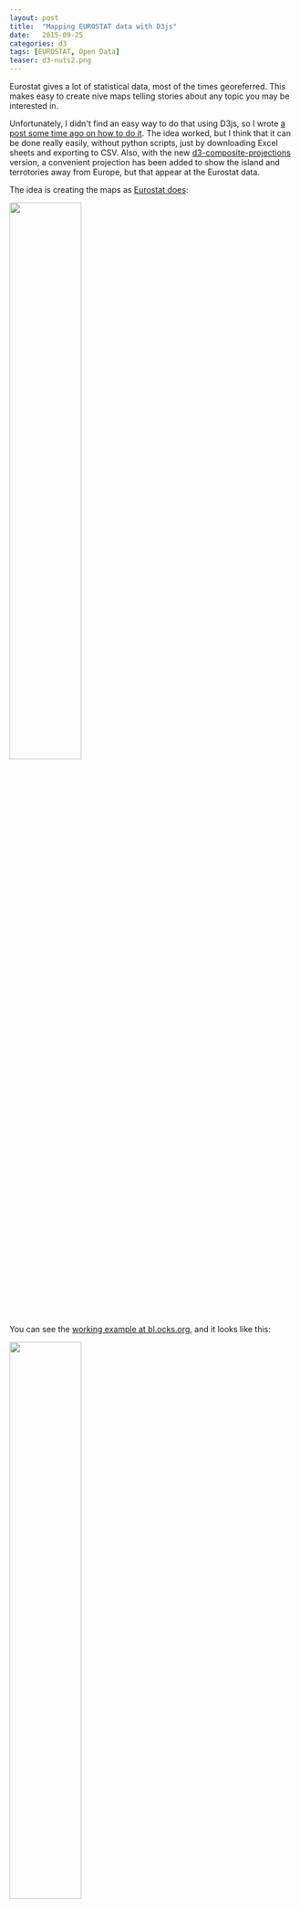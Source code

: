 ```yaml
---
layout: post
title:  "Mapping EUROSTAT data with D3js"
date:   2015-09-25
categories: d3
tags: [EUROSTAT, Open Data]
teaser: d3-nuts2.png
---
```


Eurostat gives a lot of statistical data, most of the times georeferred. This makes easy to create nive maps telling stories about any topic you may be interested in.

Unfortunately, I didn't find an easy way to do that using D3js, so I wrote [a post some time ago on how to do it][original post]. The idea worked, but I think that it can be done really easily, without python scripts, just by downloading Excel sheets and exporting to CSV. Also, with the new [d3-composite-projections][d3-composite-projections] version, a convenient projection has been added to show the island and terrotories away from Europe, but that appear at the Eurostat data.

The idea is creating the maps as [Eurostat does][example map]:

<a href="http://ec.europa.eu/eurostat/statistics-explained/images/a/ae/Urban_rural_typology_for_NUTS3_new.png"><img width="50%" src="{{ site.baseurl }}/images/d3/d3-nuts/example.png"/></a>

You can see the [working example at bl.ocks.org][gist example], and it looks like this:

<img width="50%" src="{{ site.baseurl }}/images/d3/d3-nuts/final-map.png"/>

Downloading some sample data
----------------------------

To create a map, you will need two data sources:

1. The regions where the data belongs. The regions are coded in a system called NUTS (Nomenclature of territorial units for statistics)
2. The data you want to represent at each region, such as *Greenhouse gas emisions*, *murders*, etc

### NUTS regions

Getting the regions and using them in TopoJSON format is not very straigth forward, so I did it for you.

The files are at [this gist][https://gist.github.com/rveciana/5919944], with the names nuts0.json, nuts1.json, etc. You can use *rawgit* to get the files without downloading them. To get the nuts3 topojson:

    https://cdn.rawgit.com/rveciana/5919944/raw/19dc3e37a6ca5ebb05d3a2d96a1f499d6cc3411c/nuts3.json

If you want to know how to generate these TopoJSONs, you can check [the next post][topojson tutorial]

### Getting the information data

To get the data, you have first to decide which data to use. In my case, I have chosen to map the amount of people at risk of poverty or social exclusion. To do it, [from the main page][eurostat], I have done:

Population and Social conditions -> Income and living conditions -> Main Tables -> People at risk of poverty or social exclusion by NUTS 2 regions.

From there, choose *Tables, maps and graphs interface*:

<img src="{{ site.baseurl }}/images/d3/d3-nuts/table.png"/>

Choose the *More data in the source dataset* button:

<img src="{{ site.baseurl }}/images/d3/d3-nuts/source-dataset.png"/>

Then, the GEO *+ button*:

<img src="{{ site.baseurl }}/images/d3/d3-nuts/geo.png"/>

Once there, ask to get not just the region names, but the labels too, so the topoJSON codes can be used. Don't forget to click the *update* button:

<img src="{{ site.baseurl }}/images/d3/d3-nuts/labels.png"/>

Now you can click the *download* button and ask to have the labels in a separate column from the name (or doing it yourself will be a mess, believe me):

<img src="{{ site.baseurl }}/images/d3/d3-nuts/download.png"/>

Oce the excel file is generated, export it to CSV. In our case, two tables are generated. I have chosen the first one *percentage of total population*, and remove the other parts.

Why not generating CSV files directly if there is an option? Because it will generate a row for each year and region, making things much more difficult.

Creating the map
----------------

To create the map, I've done it as usual, but loading a the csv with the variable data. This way, just by changing the csv, creating new maps is very easy. The working example is at [bl.ocks.org][gist example].

Some things deserve a little explanation.

### Creating the color scale:

{% highlight js %}
var scale =  d3.scale.quantize().domain([10,60]).range(colorbrewer.OrRd[9]);
{% endhighlight %}
I have used the *colorbrewer2* library, which gives many color scales already made. You just have to choose how many colors to use (9 in the example) and the scale name (OrRd). Choosing one is really simple. Just go to the [library page][colorbrewer] and play with the examples until you have the codes.

The domain indicates the maximum and minumum values for the scale. Since no country has values lower than 10 or higher than 60, I forced these limits.

### Choosing the color to paint the region:

{% highlight js %}
.style("fill",function(d){
      var value = data[d.id];
      if (isNaN(value)){
        value = data[d.id.substring(0,2)];
      }
      if (isNaN(value)){
        return "#fff";
      }

      return scale(value);
      })
{% endhighlight %}

I took this data because it's not perfect. Some data is given by NUTS2 and other by NUTS1. This is, some is given by country and other by quite large regions.

* *data* has all the csv data as a structure. When choosing the key *d.id*, the data for the current region should be used.
* The regions with NUTS1 data won't work, since the code is for the whole country, not for the region. Fortunately, the NUTS2 codes include the NUTS1 code. This is *UK12* belongs to *UK*. Thats why I used the conditional. If no value is found, we try with the first two characters, and the NUTS1 code may match then.
* In some cases, the region is not found, since it's not in the CSV file. A white color is then returned.

To show a small tooltip, a similar solution is used.

The whole code, running at [bl.ocks.org][gist example] is this one:

{% highlight js %}
<!DOCTYPE html>
<meta charset="utf-8">
<style>

.border {
  stroke: #000;
  fill: none;

}
.graticule {
  fill: none;
  stroke: #777;
  stroke-width: .5px;
  stroke-opacity: .5;
}

div.tooltip {
  position: absolute;
  text-align: center;
  width: 84px;
  height: 64px;
  padding: 2px;
  font: 12px sans-serif;
  background: lightgrey;
  border: 0px;
  border-radius: 8px;
  pointer-events: none;
}
</style>
<body>
<h1>People at risk of poverty or social exclusion by NUTS 2 regions</h1>
<script src="http://d3js.org/d3.v3.min.js"></script>
<script src="http://d3js.org/topojson.v1.min.js"></script>
<script src="http://d3js.org/colorbrewer.v1.min.js"></script>
<script src="https://cdn.rawgit.com/rveciana/d3-composite-projections/v0.2.0/composite-projections.min.js"></script>
<script>

var div = d3.select("body").append("div")
        .attr("class", "tooltip")
        .style("opacity", 0);

var width = 600,
    height = 500;

var projection = d3.geo.conicConformalEurope();
var graticule = d3.geo.graticule();

var path = d3.geo.path()
    .projection(projection);



var scale =  d3.scale.quantize().domain([10,60]).range(colorbrewer.OrRd[9]);
var svg = d3.select("body").append("svg")
    .attr("width", width)
    .attr("height", height);


    svg.append("path")
        .datum(graticule)
        .attr("class", "graticule")
        .attr("d", path);
d3.json("https://cdn.rawgit.com/rveciana/5919944/raw//nuts2.json", function(error, europe) {
  d3.csv("povertry_rate.csv", function(error, povrate) {
    var land = topojson.feature(europe, europe.objects.nuts2);

    data = {};
    povrate.forEach(function(d) {
      data[d.GEO] = d['2013'];
    });

    console.info(data);
    svg.selectAll("path")
      .data(land.features)
      .enter()
      .append("path")
      .attr("d", path)
      .style("stroke","#000")
      .style("stroke-width",".5px")
      .style("fill",function(d){
            var value = data[d.id];
            if (isNaN(value)){
              value = data[d.id.substring(0,2)];
            }
            if (isNaN(value)){
              return "#fff";
            }

            return scale(value);
            })
      .on("mouseover", function(d,i) {
            var value = data[d.id];
            if (isNaN(value)){
              value = data[d.id.substring(0,2)];
            }
            div.transition()
                .duration(200)
                .style("opacity", 0.9);
            div.html("<b>"+d.properties.name+"</b><br/>" + value + "%")
                .style("left", (d3.event.pageX) + "px")
                .style("top", (d3.event.pageY - 28) + "px");
        })
      .on("mouseout", function(d,i) {
          div.transition()
              .duration(500)
              .style("opacity", 0);
        });

        svg
          .append("path")
            .style("fill","none")
            .style("stroke","#000")
            .attr("d", projection.getCompositionBorders());


  });
});


</script>
{% endhighlight %}


[original post]: [http://geoexamples.blogspot.com.es/2013/10/using-eurostats-data-with-d3js.html]
[d3-composite-projections]: [http://geoexamples.com/d3-composite-projections/]
[example map]: http://ec.europa.eu/eurostat/statistics-explained/images/a/ae/Urban_rural_typology_for_NUTS3_new.png
[gist]: https://gist.github.com/rveciana/5919944
[topojson tutorial]: d3-EUROSTAT-topojson.html
[eurostat]: http://ec.europa.eu/eurostat
[gist example]:http://bl.ocks.org/rveciana/e3c02fe71f8dc63041ea
[colorbrewer]:http://colorbrewer2.org/
